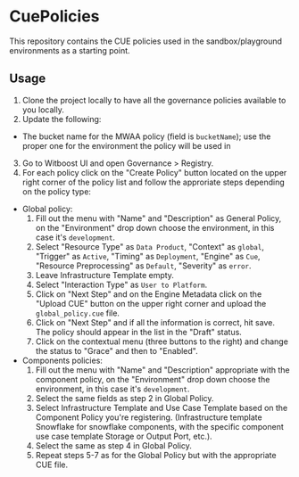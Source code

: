 # CuePolicies

This repository contains the CUE policies used in the sandbox/playground environments as a starting point.

## Usage

1. Clone the project locally to have all the governance policies available to you locally.
2. Update the following:
  - The bucket name for the MWAA policy (field is `bucketName`); use the proper one for the environment the policy will be used in
3. Go to Witboost UI and open Governance > Registry.
4. For each policy click on the "Create Policy" button located on the upper right corner of the policy list and follow the approriate steps depending on the policy type:
- Global policy:
  1. Fill out the menu with "Name" and "Description" as General Policy, on the "Environment" drop down choose the environment, in this case it's `development`.
  2. Select "Resource Type" as `Data Product`, "Context" as `global`, "Trigger" as `Active`, "Timing" as `Deployment`, "Engine" as `Cue`, "Resource Preprocessing" as `Default`, "Severity" as `error`.
  3. Leave Infrastructure Template empty.
  4. Select "Interaction Type" as `User to Platform`.
  5. Click on "Next Step" and on the Engine Metadata click on the "Upload CUE" button on the upper right corner and upload the `global_policy.cue` file. 
  6. Click on "Next Step" and if all the information is correct, hit save. The policy should appear in the list in the "Draft" status.
  7. Click on the contextual menu (three buttons to the right) and change the status to "Grace" and then to "Enabled".
- Components policies:
  1. Fill out the menu with "Name" and "Description" appropriate with the component policy, on the "Environment" drop down choose the environment, in this case it's `development`.
  2. Select the same fields as step 2 in Global Policy.
  3. Select Infrastructure Template and Use Case Template based on the Component Policy you're registering. (Infrastructure template Snowflake for snowflake components, with the specific component use case template Storage or Output Port, etc.).
  4. Select the same as step 4 in Global Policy.
  5. Repeat steps 5-7 as for the Global Policy but with the appropriate CUE file.
